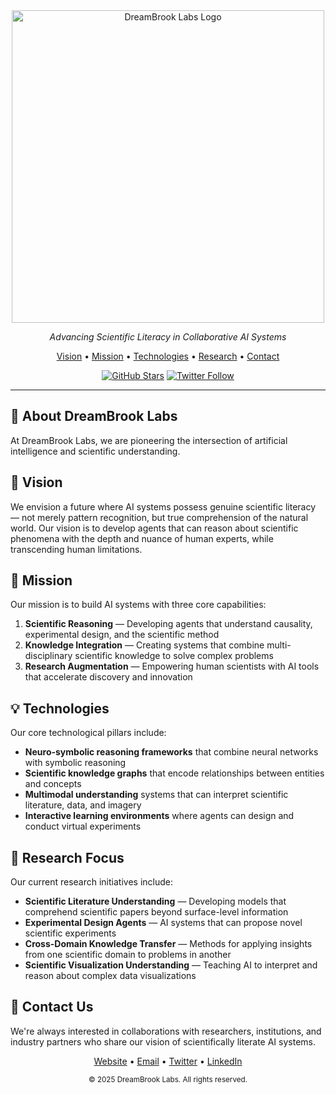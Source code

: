 <div align="center">
  <img src="https://github.com/user-attachments/assets/fa18f18f-d6d7-403f-bb66-4afe30da0aa2" alt="DreamBrook Labs Logo" width="500"/>
  <p><em>Advancing Scientific Literacy in Collaborative AI Systems</em></p>
  <p>
    <a href="#vision">Vision</a> •
    <a href="#mission">Mission</a> •
    <a href="#technologies">Technologies</a> •
    <a href="#research">Research</a> •
    <a href="#contact">Contact</a>
  </p>
  
  [![GitHub Stars](https://img.shields.io/github/stars/DreamBrookLabs?style=social)](https://github.com/DreamBrookLabs)
  [![Twitter Follow](https://img.shields.io/twitter/follow/DreamBrookLabs?style=social)](https://twitter.com/DreamBrookLabs)
</div>

---

## 🌊 About DreamBrook Labs

At DreamBrook Labs, we are pioneering the intersection of artificial intelligence and scientific understanding. 

## 🔮 <a name="vision"></a>Vision

We envision a future where AI systems possess genuine scientific literacy — not merely pattern recognition, but true comprehension of the natural world. Our vision is to develop agents that can reason about scientific phenomena with the depth and nuance of human experts, while transcending human limitations.

## 🧭 <a name="mission"></a>Mission

Our mission is to build AI systems with three core capabilities:

1. **Scientific Reasoning** — Developing agents that understand causality, experimental design, and the scientific method
2. **Knowledge Integration** — Creating systems that combine multi-disciplinary scientific knowledge to solve complex problems
3. **Research Augmentation** — Empowering human scientists with AI tools that accelerate discovery and innovation

## 💡 <a name="technologies"></a>Technologies

Our core technological pillars include:

- **Neuro-symbolic reasoning frameworks** that combine neural networks with symbolic reasoning
- **Scientific knowledge graphs** that encode relationships between entities and concepts
- **Multimodal understanding** systems that can interpret scientific literature, data, and imagery
- **Interactive learning environments** where agents can design and conduct virtual experiments

## 🔬 <a name="research"></a>Research Focus

Our current research initiatives include:

- **Scientific Literature Understanding** — Developing models that comprehend scientific papers beyond surface-level information
- **Experimental Design Agents** — AI systems that can propose novel scientific experiments
- **Cross-Domain Knowledge Transfer** — Methods for applying insights from one scientific domain to problems in another
- **Scientific Visualization Understanding** — Teaching AI to interpret and reason about complex data visualizations

## 🤝 <a name="contact"></a>Contact Us

We're always interested in collaborations with researchers, institutions, and industry partners who share our vision of scientifically literate AI systems.

<div align="center">
  <p>
    <a href="https://dreambrooklabs.com">Website</a> •
    <a href="mailto:contact@dreambrooklabs.com">Email</a> •
    <a href="https://twitter.com/DreamBrookLabs">Twitter</a> •
    <a href="https://linkedin.com/company/dreambrooklabs">LinkedIn</a>
  </p>
  
  <sub>© 2025 DreamBrook Labs. All rights reserved.</sub>
</div>
